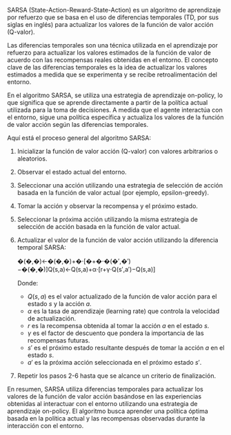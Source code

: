 SARSA (State-Action-Reward-State-Action) es un algoritmo de aprendizaje por refuerzo que se basa en el uso de diferencias temporales (TD, por sus siglas en inglés) para actualizar los valores de la función de valor acción (Q-valor).

Las diferencias temporales son una técnica utilizada en el aprendizaje por refuerzo para actualizar los valores estimados de la función de valor de acuerdo con las recompensas reales obtenidas en el entorno. El concepto clave de las diferencias temporales es la idea de actualizar los valores estimados a medida que se experimenta y se recibe retroalimentación del entorno.

En el algoritmo SARSA, se utiliza una estrategia de aprendizaje on-policy, lo que significa que se aprende directamente a partir de la política actual utilizada para la toma de decisiones. A medida que el agente interactúa con el entorno, sigue una política específica y actualiza los valores de la función de valor acción según las diferencias temporales.

Aquí está el proceso general del algoritmo SARSA:

1. Inicializar la función de valor acción (Q-valor) con valores arbitrarios o aleatorios.
    
2. Observar el estado actual del entorno.
    
3. Seleccionar una acción utilizando una estrategia de selección de acción basada en la función de valor actual (por ejemplo, epsilon-greedy).
    
4. Tomar la acción y observar la recompensa y el próximo estado.
    
5. Seleccionar la próxima acción utilizando la misma estrategia de selección de acción basada en la función de valor actual.
    
6. Actualizar el valor de la función de valor acción utilizando la diferencia temporal SARSA:
    
    �(�,�)←�(�,�)+�⋅[�+�⋅�(�′,�′)−�(�,�)]Q(s,a)←Q(s,a)+α⋅[r+γ⋅Q(s′,a′)−Q(s,a)]
    
    Donde:
    
    - $Q(s, a)$ es el valor actualizado de la función de valor acción para el estado $s$ y la acción $a$.
    - $\alpha$ es la tasa de aprendizaje (learning rate) que controla la velocidad de actualización.
    - $r$ es la recompensa obtenida al tomar la acción $a$ en el estado $s$.
    - $\gamma$ es el factor de descuento que pondera la importancia de las recompensas futuras.
    - $s'$ es el próximo estado resultante después de tomar la acción $a$ en el estado $s$.
    - $a'$ es la próxima acción seleccionada en el próximo estado $s'$.
7. Repetir los pasos 2-6 hasta que se alcance un criterio de finalización.
    

En resumen, SARSA utiliza diferencias temporales para actualizar los valores de la función de valor acción basándose en las experiencias obtenidas al interactuar con el entorno utilizando una estrategia de aprendizaje on-policy. El algoritmo busca aprender una política óptima basada en la política actual y las recompensas observadas durante la interacción con el entorno.